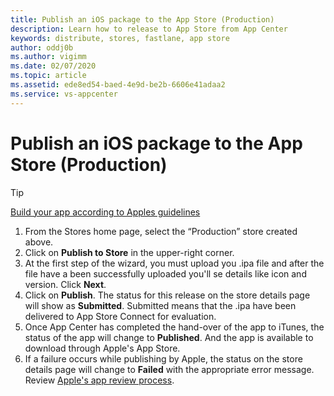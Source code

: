 ```yaml
---
title: Publish an iOS package to the App Store (Production)
description: Learn how to release to App Store from App Center
keywords: distribute, stores, fastlane, app store
author: oddj0b
ms.author: vigimm
ms.date: 02/07/2020
ms.topic: article
ms.assetid: ede8ed54-baed-4e9d-be2b-6606e41adaa2
ms.service: vs-appcenter
---
```


# Publish an iOS package to the App Store (Production)

> [!TIP]
> [Build your app according to Apples guidelines](https://developer.apple.com/app-store/submissions/)

1. From the Stores home page, select the “Production” store created above.
2. Click on **Publish to Store** in the upper-right corner.
3. At the first step of the wizard, you must upload you .ipa file and after the file have a been successfully uploaded you'll se details like icon and version. Click **Next**.
4. Click on **Publish**. The status for this release on the store details page will show as **Submitted**. Submitted means that the .ipa have been delivered to App Store Connect for evaluation.
5. Once App Center has completed the hand-over of the app to iTunes, the status of the app will change to **Published**. And the app is available to download through Apple's App Store.
6. If a failure occurs while publishing by Apple, the status on the store details page will change to **Failed** with the appropriate error message.
   Review [Apple's app review process](https://developer.apple.com/support/app-review/).
